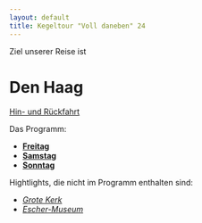 ```yaml
---
layout: default
title: Kegeltour "Voll daneben" 24
---
```


Ziel unserer Reise ist 
# Den Haag

[Hin- und Rückfahrt](zugfahrt)

Das Programm:

- **[Freitag](freitag)**
- **[Samstag](samstag)**
- **[Sonntag](sonntag)**

Hightlights, die nicht im Programm enthalten sind:

- [*Grote Kerk*](https://maps.app.goo.gl/PE3hDkZoaD7T8wJ58)
- [*Escher-Museum*](https://maps.app.goo.gl/JbqUmnVg7CV9USwT6)
